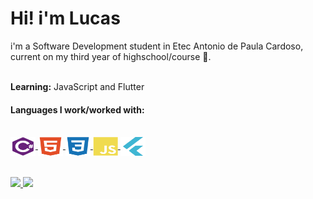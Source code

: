 
<!---
- 👋 Hi, I’m @LucasNomi
- 👀 I’m interested in ...
- 🌱 I’m currently learning ...
- 💞️ I’m looking to collaborate on ...
- 📫 How to reach me ...

LucasNomi/LucasNomi is a ✨ special ✨ repository because its `README.md` (this file) appears on your GitHub profile.
You can click the Preview link to take a look at your changes.
--->

<h1>Hi! i'm Lucas</h1>
i'm a Software Development student in Etec Antonio de Paula Cardoso, current on my third year of highschool/course 👾.<br /><br/>

<b>Learning:</b> JavaScript and Flutter

<h4>Languages I work/worked with:</h4>
<div style="display: inline_block"><br/>
  <a href="https://github.com/LucasNomi">
  <img align="center" height="30" width="40" src="https://raw.githubusercontent.com/devicons/devicon/master/icons/csharp/csharp-plain.svg">
  <img align="center" height="30" width="40" src="https://raw.githubusercontent.com/devicons/devicon/master/icons/html5/html5-plain.svg">
  <img align="center" height="30" width="40" src="https://raw.githubusercontent.com/devicons/devicon/master/icons/css3/css3-plain.svg">
  <img align="center" height="30" width="40" src="https://raw.githubusercontent.com/devicons/devicon/master/icons/javascript/javascript-plain.svg">
<img align="center" height="30" width="40" src="https://raw.githubusercontent.com/devicons/devicon/master/icons/flutter/flutter-plain.svg">
</div><br/><br/>
  
<div>
  <a href="https://github.com/LucasNomi">
  <img height="180em" src="https://github-readme-stats.vercel.app/api?username=LucasNomi&theme=chartreuse-dark&show_icons=true&count_private=true"/>
  <img height="180em" src="https://github-readme-stats.vercel.app/api/top-langs/?username=LucasNomi&layout=compact&theme=chartreuse-dark&count=16"/>
</div>


